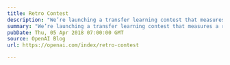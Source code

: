 ```yaml
---
title: Retro Contest
description: "We’re launching a transfer learning contest that measures a reinforcement learning algorithm’s ability to generalize from previous experience."
summary: "We’re launching a transfer learning contest that measures a reinforcement learning algorithm’s ability to generalize from previous experience."
pubDate: Thu, 05 Apr 2018 07:00:00 GMT
source: OpenAI Blog
url: https://openai.com/index/retro-contest

---
```



